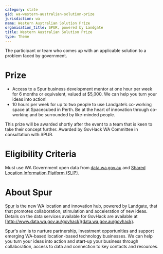 ```yaml
---
category: state
gid: wa-western-australian-solution-prize
jurisdiction: wa
name: Western Australian Solution Prize
organisation_title: SPUR, powered by Landgate
title: Western Australian Solution Prize
type: Theme
---
```


The participant or team who comes up with an applicable solution to a problem faced by government.

# Prize
* Access to a Spur business development mentor at one hour per week for 6 months or equivalent, valued at $5,000. We can help you turn your ideas into action!
* 10 hours per week for up to two people to use Landgate’s co-working space at Spacecubed in Perth. Be at the heart of innovation through co-working and be surrounded by like-minded people.

This prize will be awarded shortly after the event to a team that is keen to take their concept further. Awarded by GovHack WA Committee in consultation with SPUR.

# Eligibility Criteria
Must use WA Government open data from [data.wa.gov.au](http://data.wa.gov.au/) and [Shared Location Information Platform (SLIP)](http://slip.landgate.wa.gov.au/).

# About Spur
[Spur](http://spur.wa.gov.au/) is the new WA location and innovation hub, powered by Landgate, that that promotes collaboration, stimulation and acceleration of new ideas. Details on the data services available for GovHack are available at [http://www.data.wa.gov.au/govhack](data.wa.gov.au/govhack).

Spur's aim is to nurture partnership, investment opportunities and support emerging WA-based location-based technology businesses. We can help you turn your ideas into action and start-up your business through collaboration, access to data and connection to key contacts and resources.